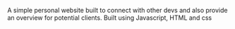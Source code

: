 A simple personal website built to connect with other devs and also provide an overview for potential clients.
Built using Javascript, HTML and css
